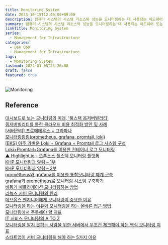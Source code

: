 ```yaml
---
title: Monitoring System
date: 2023-10-15T12:46:00+09:00
description: 컴퓨터 시스템의 시스템 리소스와 성능을 모니터링하는 데 사용되는 하드웨어 또는 소프트웨어 구성 요소
summary: 컴퓨터 시스템의 시스템 리소스와 성능을 모니터링하는 데 사용되는 하드웨어 또는 소프트웨어 구성 요소
linkTitle: Monitoring System
series:
  - Management for Infrastructure
categories:
  - Dev Ops
  - Management for Infrastructure
tags:
  - Monitoring System
lastmod: 2024-01-03T23:26:00
draft: false
featured: true
---
```


![Monitoring](media/images/types-it-monitoring.png "https://www.bmc.com/blogs/it-monitoring/")

## Reference

[대시보드로 보는 모니터링의 미래, '풀스택 옵저버빌리티'](https://yozm.wishket.com/magazine/detail/2047/)  
[옵저버빌리티를 통한 클라우드 비용 최적화 방안 및 사례](https://www.samsungsds.com/kr/insights/cloud-cost-optimization-in-observability.html)  
[[서버관리] 프로메테우스 + 그라파나](https://velog.io/@jujuju914/%EB%AA%A8%EB%8B%88%ED%84%B0%EB%A7%81-%ED%94%84%EB%A1%9C%EB%A9%94%ED%85%8C%EC%9A%B0%EC%8A%A4-%EA%B7%B8%EB%9D%BC%ED%8C%8C%EB%82%98)  
[모니터링링링(prometheus, grafana, promtail, loki)](https://velog.io/@junsj119/%EB%AA%A8%EB%8B%88%ED%84%B0%EB%A7%81-%EA%B4%80%EB%A0%A8)  
[[EKS] 아주 가벼운 Loki + Grafana + Promtail 로그 시스템 구성](https://nyyang.tistory.com/159)  
[Loki+Promtail+Grafana를 이용한 컨테이너 로그 모니터링](https://enginnersnack.tistory.com/m/13)  
[▲ Highlight.io - 오픈소스 풀스택 모니터링 플랫폼](https://news.hada.io/topic?id=9879)  
[KHP 모니터링과 알림 – 1부](https://tech.kakao.com/2022/12/19/khp-monitoring-and-alarm-1st/)  
[KHP 모니터링과 알림 – 2부](https://tech.kakao.com/2022/12/19/khp-monitoring-and-alarm-2nd/)  
[prometheus와 grafana를 이용한 통합모니터링 체계 구축](https://happycloud-lee.tistory.com/203)  
[grafana와 prometheus로 모니터링 시스템 구축하기](https://solo5star.tistory.com/19)  
[비동기 애플리케이션 모니터링하는 방법](https://www.whatap.io/ko/blog/190/index.html)  
[리눅스 서버 모니터링의 원리](https://www.whatap.io/ko/blog/137/index.html)  
[데브옵스 엔지니어에게 모니터링이 중요한 이유](https://www.whatap.io/ko/blog/124/index.html)  
[모니터링을 하는 이유와 모니터링을 하는 올바른 접근 방법](https://www.whatap.io/ko/blog/99/index.html)  
[모니터링에서 주목해야 할 지표](https://www.whatap.io/ko/blog/94/index.html)  
[IT 서비스 모니터링의 A TO Z](https://www.whatap.io/ko/blog/70/index.html)  
[모니터링을 알지 못하는 사람을 위한 서버에서 무조건 체크해야 하는 핵심 모니터링 지표](https://www.whatap.io/ko/blog/6/index.html)  
[스타트업이 서버 모니터링을 해야 하는 5가지 이유](https://www.whatap.io/ko/blog/5/index.html)
